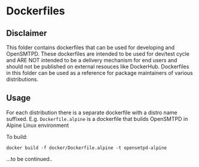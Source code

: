 # Dockerfiles

## Disclaimer

This folder contains dockerfiles that can be used for developing and OpenSMTPD.
These dockerfiles are intended to be used for dev/test cycle and ARE NOT
intended to be a delivery mechanism for end users and should not be published
on external resouces like DockerHub.  Dockerfiles in this folder can be used as
a reference for package maintainers of various distributions.


## Usage

For each distribution there is a separate dockerfile with a distro name
suffixed.  E.g. `Dockerfile.alpine` is a dockerfile that builds OpenSMTPD in
Alpine Linux environment

To build:

`docker build -f docker/Dockerfile.alpine -t opensmtpd-alpine`



...to be continued..
